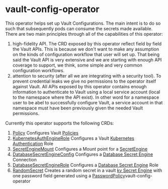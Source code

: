 # vault-config-operator

This operator helps set up Vault Configurations. The main intent is to do so such that subsequently pods can consume the secrets made available.
There are two main principles through all of the capabilities of this operator:

1. high-fidelity API. The CRD exposed by this operator reflect field by field the Vault APIs. This is because we don't want to make any assumption on the kinds of configuration workflow that user will set up. That being said the Vault API is very extensive and we are starting with enough API coverage to support, we think, some simple and very common configuration workflows.
2. attention to security (after all we are integrating with a security tool). To prevent credential leaks we give no permissions to the operator itself against Vault. All APIs exposed by this operator contains enough information to authenticate to Vault using a local service account (local to the namespace where the API exist). In other word for a namespace user to be abel to successfully configure Vault, a service account in that namespace must have been previously given the needed Vault permissions.

Currently this operator supports the following CRDs:

1. [Policy](https://github.com/redhat-cop/vault-config-operator#policy) Configures Vault [Policies](https://www.vaultproject.io/docs/concepts/policies)
2. [KubernetesAuthEngineRole](https://github.com/redhat-cop/vault-config-operator#KubernetesAuthEngineRole) Configures a Vault [Kubernetes Authentication](https://www.vaultproject.io/docs/auth/kubernetes) Role
3. [SecretEngineMount](https://github.com/redhat-cop/vault-config-operator#SecretEngineMount) Configures a Mount point for a [SecretEngine](https://www.vaultproject.io/docs/secrets)
4. [DatabaseSecretEngineConfig](https://github.com/redhat-cop/vault-config-operator#DatabaseSecretEngineConfig) Configures a [Database Secret Engine](https://www.vaultproject.io/docs/secrets/databases) Connection
5. [DatabaseSecretEngineRole](https://github.com/redhat-cop/vault-config-operator#DatabaseSecretEngineRole) Configures a [Database Secret Engine](https://www.vaultproject.io/docs/secrets/databases) Role
6. [RandomSecret](https://github.com/redhat-cop/vault-config-operator#RandomSecret) Creates a random secret in a vault [kv Secret Engine](https://www.vaultproject.io/docs/secrets/kv) with one password field generated using a [PasswordPolicy](https://www.vaultproject.io/docs/concepts/password-policies)vault-config-operator
